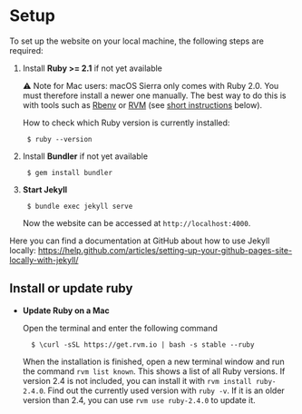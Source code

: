# Setup

To set up the website on your local machine, the following steps are required:

1. Install __Ruby >= 2.1__ if not yet available

    ⚠️ Note for Mac users: macOS Sierra only comes with Ruby 2.0. You must therefore install a newer one manually. The best way to do this is with tools such as [Rbenv](http://rbenv.org) or [RVM](https://rvm.io) (see [short instructions](#install-or-update-ruby) below).
    
    How to check which Ruby version is currently installed:
   
        $ ruby --version
        
    
2. Install __Bundler__ if not yet available

        $ gem install bundler

3. __Start Jekyll__

        $ bundle exec jekyll serve

    Now the website can be accessed at `http://localhost:4000`.

Here you can find a documentation at GitHub about how to use Jekyll locally: https://help.github.com/articles/setting-up-your-github-pages-site-locally-with-jekyll/

## Install or update ruby

- **Update Ruby on a Mac**

    Open the terminal and enter the following command
    
        $ \curl -sSL https://get.rvm.io | bash -s stable --ruby
    
    When the installation is finished, open a new terminal window and run the command `rvm list known`. This shows a list of all Ruby versions. If version 2.4 is not included, you can install it with `rvm install ruby-2.4.0`. Find out the currently used version with `ruby -v`. If it is an older version than 2.4, you can use `rvm use ruby-2.4.0` to update it.
